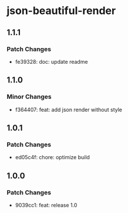 # json-beautiful-render

## 1.1.1

### Patch Changes

- fe39328: doc: update readme

## 1.1.0

### Minor Changes

- f364407: feat: add json render without style

## 1.0.1

### Patch Changes

- ed05c4f: chore: optimize build

## 1.0.0

### Patch Changes

- 9039cc1: feat: release 1.0
